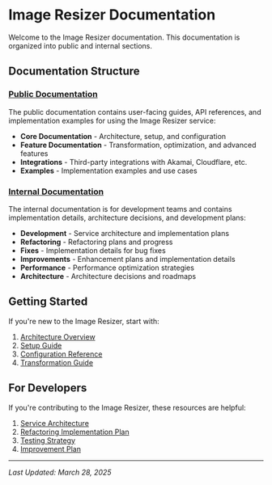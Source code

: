 # Image Resizer Documentation

Welcome to the Image Resizer documentation. This documentation is organized into public and internal sections.

## Documentation Structure

### [Public Documentation](public/README.md)

The public documentation contains user-facing guides, API references, and implementation examples for using the Image Resizer service:

- **Core Documentation** - Architecture, setup, and configuration
- **Feature Documentation** - Transformation, optimization, and advanced features
- **Integrations** - Third-party integrations with Akamai, Cloudflare, etc.
- **Examples** - Implementation examples and use cases

### [Internal Documentation](internal/README.md)

The internal documentation is for development teams and contains implementation details, architecture decisions, and development plans:

- **Development** - Service architecture and implementation plans
- **Refactoring** - Refactoring plans and progress
- **Fixes** - Implementation details for bug fixes
- **Improvements** - Enhancement plans and implementation details
- **Performance** - Performance optimization strategies
- **Architecture** - Architecture decisions and roadmaps

## Getting Started

If you're new to the Image Resizer, start with:

1. [Architecture Overview](public/core/architecture.md)
2. [Setup Guide](public/core/setup.md)
3. [Configuration Reference](public/core/configuration-reference.md)
4. [Transformation Guide](public/core/transformation.md)

## For Developers

If you're contributing to the Image Resizer, these resources are helpful:

1. [Service Architecture](internal/development/service-architecture.md)
2. [Refactoring Implementation Plan](internal/development/refactoring-implementation-plan.md)
3. [Testing Strategy](internal/development/testing-strategy.md)
4. [Improvement Plan](internal/architecture/improvement-plan.md)

---

*Last Updated: March 28, 2025*